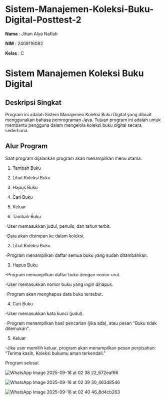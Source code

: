 # Sistem-Manajemen-Koleksi-Buku-Digital-Posttest-2
**Nama**  : Jihan Alya Naflah  

**NIM**   : 2409116082

**Kelas** : C

# Sistem Manajemen Koleksi Buku Digital
## Deskripsi Singkat
Program ini adalah Sistem Manajemen Koleksi Buku Digital yang dibuat menggunakan bahasa pemrograman Java.
Tujuan program ini adalah untuk membantu pengguna dalam mengelola koleksi buku digital secara sederhana.


## Alur Program
Saat program dijalankan program akan menampilkan menu utama:

1. Tambah Buku
2. Lihat Koleksi Buku
3. Hapus Buku
4. Cari Buku
5. Keluar



1. Tambah Buku

-User memasukkan judul, penulis, dan tahun terbit.

-Data akan disimpan ke dalam koleksi.

2. Lihat Koleksi Buku

-Program menampilkan daftar semua buku yang sudah ditambahkan.

3. Hapus Buku

-Program menampilkan daftar buku dengan nomor urut.

-User memasukkan nomor buku yang ingin dihapus.

-Program akan menghapus data buku tersebut.

4. Cari Buku

-User memasukkan kata kunci (judul).

-Program menampilkan hasil pencarian (jika ada), atau pesan "Buku tidak ditemukan".

5. Keluar

-Jika user memilih keluar, program akan menampilkan pesan perpisahan:
“Terima kasih, Koleksi bukumu aman terkendali.”

Program selesai.


![WhatsApp Image 2025-09-16 at 02 38 22_672eaf66](https://github.com/user-attachments/assets/76f3b580-1605-467b-be92-9fc5bc3c16ba)

![WhatsApp Image 2025-09-16 at 02 39 30_463d8546](https://github.com/user-attachments/assets/932f7d7a-f4bc-488a-8b26-ecc581776f05)

![WhatsApp Image 2025-09-16 at 02 40 46_8d4cb263](https://github.com/user-attachments/assets/3cdd2d2c-bd92-4dbd-8e21-02692e55d190)


